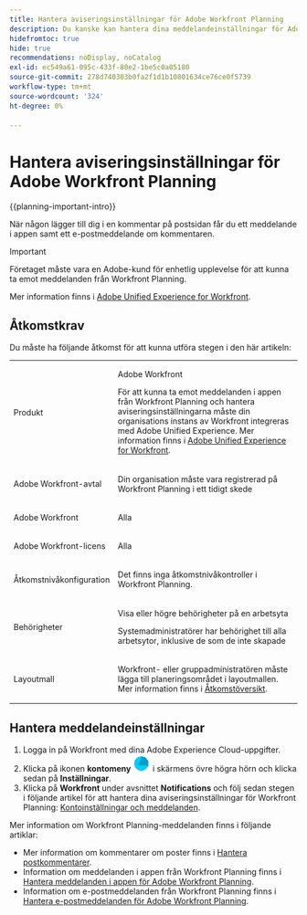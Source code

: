 ```yaml
---
title: Hantera aviseringsinställningar för Adobe Workfront Planning
description: Du kanske kan hantera dina meddelandeinställningar för Adobe Workfront Planning. I den här artikeln beskrivs hur du konfigurerar dina meddelandeinställningar.
hidefromtoc: true
hide: true
recommendations: noDisplay, noCatalog
exl-id: ec549a61-095c-433f-80e2-1be5c0a05180
source-git-commit: 278d740303b0fa2f1d1b10801634ce76ce0f5739
workflow-type: tm+mt
source-wordcount: '324'
ht-degree: 0%

---
```


# Hantera aviseringsinställningar för Adobe Workfront Planning

{{planning-important-intro}}

När någon lägger till dig i en kommentar på postsidan får du ett meddelande i appen samt ett e-postmeddelande om kommentaren.

>[!IMPORTANT]
>
>Företaget måste vara en Adobe-kund för enhetlig upplevelse för att kunna ta emot meddelanden från Workfront Planning.
>
>Mer information finns i [Adobe Unified Experience for Workfront](/help/quicksilver/workfront-basics/navigate-workfront/workfront-navigation/adobe-unified-experience.md).

## Åtkomstkrav

Du måste ha följande åtkomst för att kunna utföra stegen i den här artikeln:

<table style="table-layout:auto">
 <col>
 </col>
 <col>
 </col>
 <tbody>
    <tr>
<tr>
<td>
   <p> Produkt</p> </td>
   <td>
   <p> Adobe Workfront</p> 
   <p>För att kunna ta emot meddelanden i appen från Workfront Planning och hantera aviseringsinställningarna måste din organisations instans av Workfront integreras med Adobe Unified Experience. Mer information finns i <a href="/help/quicksilver/workfront-basics/navigate-workfront/workfront-navigation/adobe-unified-experience.md">Adobe Unified Experience for Workfront</a>.</p>
   </td>
  </tr>  
 <td role="rowheader"><p>Adobe Workfront-avtal</p></td>
   <td>
<p>Din organisation måste vara registrerad på Workfront Planning i ett tidigt skede </p>
   </td>
  </tr>
  <tr>
   <td role="rowheader"><p>Adobe Workfront</p></td>
   <td>
<p>Alla</p>
   </td>
  </tr>
  <tr>
   <td role="rowheader"><p>Adobe Workfront-licens</p></td>
   <td>
   <p>Alla</p> 
  </td>
  </tr>

<tr>
   <td role="rowheader"><p>Åtkomstnivåkonfiguration</p></td>
   <td> <p>Det finns inga åtkomstnivåkontroller i Workfront Planning. </p>  
</td>
  </tr>
<tr>
   <td role="rowheader"><p>Behörigheter</p></td>
   <td> <p>Visa eller högre behörigheter på en arbetsyta </a> </p>  
   <p>Systemadministratörer har behörighet till alla arbetsytor, inklusive de som de inte skapade</p>
</td>
  </tr>

<tr>
   <td role="rowheader"><p>Layoutmall</p></td>
   <td> <p>Workfront- eller gruppadministratören måste lägga till planeringsområdet i layoutmallen. Mer information finns i <a href="/help/quicksilver/planning/access/access-overview.md">Åtkomstöversikt</a>. </p>  
</td>
  </tr>
 </tbody>
</table>

## Hantera meddelandeinställningar

1. Logga in på Workfront med dina Adobe Experience Cloud-uppgifter.
1. Klicka på ikonen **kontomeny** ![](assets/account-menu-icon-on-experience-cloud.png) i skärmens övre högra hörn och klicka sedan på **Inställningar**.
1. Klicka på **Workfront** under avsnittet **Notifications** och följ sedan stegen i följande artikel för att hantera dina aviseringsinställningar för Workfront Planning:
   [Kontoinställningar och meddelanden](https://experienceleague.adobe.com/en/docs/core-services/interface/features/account-preferences).

Mer information om Workfront Planning-meddelanden finns i följande artiklar:

* Mer information om kommentarer om poster finns i [Hantera postkommentarer](/help/quicksilver/planning/records/manage-record-comments.md).
* Information om meddelanden i appen från Workfront Planning finns i [Hantera meddelanden i appen för Adobe Workfront Planning](/help/quicksilver/planning/notifications/manage-planning-in-app-notifications.md).
* Information om e-postmeddelanden från Workfront Planning finns i [Hantera e-postmeddelanden för Adobe Workfront Planning](/help/quicksilver/planning/notifications/manage-planning-email-notifications.md).



<!--replace the first section of this article with this; also remove the IMPORTANT at the top to require Unified Experience - below - when BOTH IMS and non-IMS customers will receive notifications: 

When someone adds you to a comment in the record page, you may receive an in-app as well as an email notification about the comment. 

The following scenarios exist:   

* Adobe Unified Experience customers receive both an in-app notification and an email notification. They can manage their in-app and email notification preferences in the Preferences area of their Adobe Experience Cloud profile for the Workfront product. 

    For more information, see [Account preferences and notifications](https://experienceleague.adobe.com/en/docs/core-services/interface/features/account-preferences).

* Customers who are not on the Adobe Unified Experience receive only an email notification. They cannot manage their email notifications preferences and will always receive an email when someone adds them to a comment on a record in Workfront Planning.   

-->
